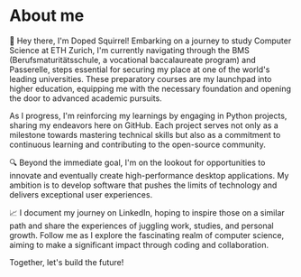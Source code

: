 # About me

👋 Hey there, I'm Doped Squirrel! Embarking on a journey to study Computer Science at ETH Zurich, I'm currently navigating through the BMS (Berufsmaturitätsschule, a vocational baccalaureate program) and Passerelle, steps essential for securing my place at one of the world's leading universities. These preparatory courses are my launchpad into higher education, equipping me with the necessary foundation and opening the door to advanced academic pursuits.

As I progress, I'm reinforcing my learnings by engaging in Python projects, sharing my endeavors here on GitHub. Each project serves not only as a milestone towards mastering technical skills but also as a commitment to continuous learning and contributing to the open-source community.

🔍 Beyond the immediate goal, I'm on the lookout for opportunities to innovate and eventually create high-performance desktop applications. My ambition is to develop software that pushes the limits of technology and delivers exceptional user experiences.

📈 I document my journey on LinkedIn, hoping to inspire those on a similar path and share the experiences of juggling work, studies, and personal growth. Follow me as I explore the fascinating realm of computer science, aiming to make a significant impact through coding and collaboration.

Together, let's build the future!

